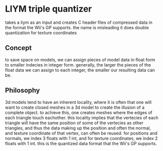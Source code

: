 # LIYM triple quantizer
takes a liym as an input and creates C header files of compressed data in the format the Wii's GP supports. the name is misleading it does double quantization for texture coordinates
## Concept
to save space on models, we can assign pieces of model data in float form to smaller indecies in integer form. generally, the larger the pieces of the float data we can assign to each integer, the smaller our resulting data can be. 
## Philosophy
3d models tend to have an inherent locality, where it is often that one will want to create closed meshes in a 3d model to create the illusion of a complete object. to achieve this, one creates meshes where the edges of each triangle touch eachother. this locality implies that the vertecies of each triangle will have the same position of some of the vertecies as other triangles, and thus the data making up the position and often the normal, and texture coordinate of that vertex, can often be reused. for positions and normals, we index 3 floats with 1 int, and for texture coordinates, we index 2 floats with 1 int. this is the quantized data format that the Wii's GP supports.
